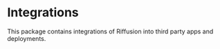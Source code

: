 # Integrations

This package contains integrations of Riffusion into third party apps and deployments.
